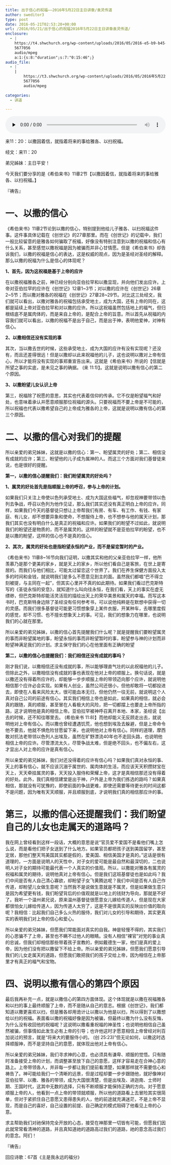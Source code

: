 ```yaml
---
title: 出于信心的祝福——2016年5月22日主日讲章/袁灵传道
author: sweditor3
type: post
date: 2016-05-21T02:53:20+00:00
url: /2016/05/21/出于信心的祝福2016年5月22日主日讲章袁灵传道/
enclosure:
  - |
    https://t4.shwchurch.org/wp-content/uploads/2016/05/2016-e5-b9-b45-e6-9c-8822-e6-97-a5-e8-af-81-e9-81-93-e5-bd-95-e9-9f-b3.mp3
    5677056
    audio/mpeg
    a:1:{s:8:"duration";s:7:"0:15:46";}
audio_file:
  - |
    |
        https://t3.shwchurch.org/wp-content/uploads/2016/05/2016年5月22日证道录音.mp3
        5677056
        audio/mpeg
        
categories:
  - 讲道

---
```

<audio class="wp-audio-shortcode" id="audio-13851-565" preload="none" style="width: 100%;" controls="controls"><source type="audio/mpeg" src="http://t5.shwchurch.org/wp-content/uploads/2016/05/2016-e5-b9-b45-e6-9c-8822-e6-97-a5-e8-af-81-e9-81-93-e5-bd-95-e9-9f-b3.mp3?_=565" /><http://t5.shwchurch.org/wp-content/uploads/2016/05/2016-e5-b9-b45-e6-9c-8822-e6-97-a5-e8-af-81-e9-81-93-e5-bd-95-e9-9f-b3.mp3></audio> 

来11：20：以撒因着信，就指着将来的事给雅各、以扫祝福。

经文：来11：20

弟兄姊妹：主日平安！

今天我们要分享的是《希伯来书》11章2节【以撒因着信，就指着将来的事给雅各、以扫祝福。】

『祷告』

# 一、以撒的信心

《希伯来书》11章2节论到以撒的信心，特别提到他给儿子雅各、以扫祝福这件事。这件事具体记载在《创世记》的27章那里。而在《创世记》的记载中，我们一般比较留意的是雅各如何骗取了祝福，好像没有特别注意到以撒的祝福和信心有什么关系，甚至感觉以撒祝福是因为被骗而并非心甘情愿。但是《希伯来书》却告诉我们，以撒的祝福是信心的表达，这是权威的观点，因为是圣经对圣经的解释。那么以撒的祝福为什么是信心的体现呢？

**1、首先，因为这祝福是基于上帝的应许**

在以撒祝福雅各之前，神已经分别向亚伯拉罕和以撒显现，并向他们发出应许。上帝对亚伯拉罕的应许在《创世记》12章1~3节；对以撒的应许在《创世记》26章2~5节；而以撒对雅各的祝福在《创世记》27章28~29节。对比这三处经文，我们就可以看出，以撒对雅各的祝福包括承受地土，成为大国，还有上帝的同在，这都是延续上帝对亚伯拉罕和对以撒的应许。所以这祝福虽然包括地上的福气，但归根结底不是属肉体的，而是来自上帝的，是配合上帝的旨意。所以首先从祝福的内容我们就可以看出，以撒的祝福不是出于自己，而是出于神，表明他爱神，对神有信心。

**2、以撒相信还没有实现的事**

其次，当以撒去世的时候，这些承受地土、成为大国的应许有没有实现呢？还没有，而且还差得很远！但是以撒却以此来祝福他的儿子，这也说明以撒对上帝有信心，所以才能将没有实现的事郑重宣告出来。这就是《希伯来书》所说的【信就是所望之事的实底，是未见之事的确据。 (来 11:1)】。这就是说明以撒有信心的第二个原因。

**3、以撒盼望儿女认识上帝**

第三，祝福除了祝愿的意思，其实也代表着信仰的传承。它不仅是盼望福气和好处，也意味着承认并愿意顺服那位祝福的源头。只要祝福而不要上帝是不可能的，所以祝福也代表以撒希望自己的上帝成为雅各的上帝，这就是说明以撒有信心的第三个原因。

# 二、以撒的信心对我们的提醒

所以亲爱的弟兄姊妹，这就是以撒的信心：第一、盼望属灵的好处；第二、相信没有成就的应许；第三、盼望他的儿子成为属神的人。而这三个方面对我们基督徒来说，也是很好的提醒。

**第一，以撒的信心提醒我们：我们盼望属灵的好处吗？**

**1、属灵的好处首先是指顺服上帝的呼召，参与上帝的计划。**

如果我们只关注上帝使以色列承受地土、成为大国这些福气，却忽视神要带领以色列去争战，呼召以色列为他作见证，那么我们其实还没有真正明白上帝的应许。同样，如果我们今天的基督徒只想让上帝帮我们有房、有车、有工作、有钱、有家庭、有儿女，却不想要异象和使命，不想服侍上帝，也不想参与他的属天计划，那我们其实也没有明白什么是真正的祝福和应许。如果我们的盼望不过如此，就说明我们的盼望还是物质的，而不是属灵的。这样的盼望就不是亚伯拉罕的盼望，也不是以撒的盼望，这样的信心也不是真的信心。

**2、其次，属灵的好处也是指盼望永恒的产业，而不是留恋暂时的产业。**

《希伯来书》11章8~16节向我们证明，以撒其实和他的父亲亚伯拉罕一样，他所羡慕乃是那个更美的家乡，就是天上的家乡，所以他们看自己是客旅，在世上是寄居的。而我们与他们相比，可能太过留恋这个世界了。我们在养生保健方面投入太多的时间和金钱，就说明我们是多么不愿意见到主的面。虽然我们都唱“巴不得立刻被提，与主同在一起”，但其实心里并不真的如此期待。如果我们看过巴克斯特写的《圣徒永恒的安息》，就知道什么叫向往永恒，在我们看，天上的事实在虚无缥缈，但巴克斯特却能活灵活现的描绘出天上的荣华美景和属天的幸福。而写这本书时，巴克斯特身边除了圣经没有任何参考书，可以说他纯粹是在默想中获得一切的灵感。而我们很多基督徒可能更习惯想象穿上某件衣服，开某种车，去哪里度假的感觉，却不习惯、也不擅长想象天上的事。可见，我们的想象力在哪里，也说明我们的心就在那里。

所以亲爱的弟兄姊妹，以撒的信心首先提醒我们什么呢？就是提醒我们要盼望属灵的事而非盼望属地的事，盼望永恒的事而非盼望暂时的事，盼望参与神的计划而非盼望神满足我们的计划。求主保守我们的心在他里面有正确的盼望

**第二，以撒的信心也提醒我们：我们相信还没有成就的事吗？**

刚才我们说，以撒相信还没有成就的事，所以能够理直气壮的以此祝福他的儿子。但除此之外，以撒相信没有成就的事也表现在他对上帝的顺服上。换句话说，就是以撒还没有得着所应许的，却能够一步步顺服上帝的带领迈向那个应许，就说明他相信那个应许必会实现。如果有人创业，虽然公司还很小，但他却敢将一切都投进去，即使在人看来风险太大，很可能血本无归，但他仍然一往无前，就说明这个人真对自己公司的前途有信心。其实我们相信上帝也是如此，如果真的相信，就必会真的跟随，真的顺服，甚至冒在人看极大的风险，把一切都摆上也要走上帝所指的路，这才说明他是真的相信上帝。亚伯拉罕被神呼召离开本地、本家，圣经说【出去的时候，还不知往哪里去。 (希伯来书 11:8)】而他却能义无反顾走出去，就说明他对上帝有信心。而以撒也曾经遭遇饥荒，他也想到埃及去躲避，但是上帝命令他不要去，他就不惧危险甘愿留下来，也说明他对上帝有信心。同样的道理，摩西敢对抗法老带领以色列人出埃及，虽然在旷野漂流40年也不走回头路，也说明他相信上帝的应许。尽管漂流太久，尽管争战太难，但是绝不回头，也不偏左右，这才显出人对上帝的应许是真有信心。

所以亲爱的弟兄姊妹，我们对还没得着的应许有信心吗？如果我们真对永恒的事、天上的事有信心，就不应该沉溺于属世的、属肉体的生活，而应该天天积攒财宝在天上，天天牵挂属灵的事，天天投入服侍和荣耀上帝，这才是真相信那还没有得着的好处。此外，我们真相信建堂是出于神，户外是上帝为我们拣选的路吗？如果真相信，那就没有可犹豫的，即使前面的争战更难，即使还需要等待更长的时间这都不是问题，因为唯有天天顺服，并且顺服到底，才说明我们真的相信那应许的事。

# 第三，以撒的信心还提醒我们：我们盼望自己的儿女也走属天的道路吗？

我在网上曾经看到这样一段话，大概的意思是说“官员爱不爱国不是看他们嘴上怎么说，而是看他们把子女送到了什么地方。如果官员都把孩子送到美国留学，甚至定居，那他们整天骂美国其实都是假的，爱美国、相信美国才是真的。”这话是很有道理的，一方面是说明人的天性中，对子女的爱可能是最自然和最深切的，二也说明人对子女的期待可能最代表一个人真实的价值观。所以，以撒能对雅各有属灵的祝福和属灵的期待，说明他真对上帝有信心。但是我们这班基督徒也是如此吗？我们中间是否有人自己清心寡欲，却盼望子女飞黄腾达呢？我们中间是否有人自己作传道，却盼望儿女做生意呢？当然我不是说做生意就是不属灵，但是如果做生意只是因为希望更有钱，我们盼望背后的价值观就是以地上的钱财为导向，那就是不好了。我听一个温州弟兄说，原来温州基督徒很愿意女儿嫁给传道人，但是现在大家都很怕女儿嫁给传道人，因为传道人太穷了，这是不是很真实的反映出价值的取向呢？我相信：比起我们自己多么火热的服侍，我们对儿女的引导和期待，其实更真实的表明我们对上帝的信心和爱心。

所以亲爱的弟兄姊妹，但愿我们常能面对真实的自我。神是轻慢不得的，其实我们的心思骗不了上帝，甚至也不瞒不过他人的眼睛。没有人相信“裸官”对党的事业真的忠诚，但我们却相信那些带着孩子宣教的，例如戴德生一家，他们是真的爱上帝，因为他们没有把以撒留下不给上帝。所以亲爱的弟兄姊妹，但愿我们愿意引导我们的儿女走属天的道路，但愿我们敢把我们的孩子交给上帝，因为相信在上帝那里才有真正的福气和宝物。

# 四、说明以撒有信心的第四个原因

最后我再补充一点，就是以撒信心的第四方面体现。这个体现就是以撒在祝福雅各和以扫的事上最终顺服了上帝，而不是随从自己的意志。根据《创世记》，我们都知道以撒更喜欢以扫，但是雅各却用诡计让以撒以为他是以扫，所以得到了以撒想给以扫的祝福。表面看以撒的祝福好像是因为被骗，但最终以撒为什么没有反悔，为什么没有收回他的祝福呢？这说明以撒看重祝福的神圣性；也说明他相信自己虽然被骗，但事情如此发生必有上帝的引导；也许他这时才愿意相信上帝曾经对利百加说过的预言，就是“将来大的要服侍小的。 (创 25:23)”但无论如何，以撒这时选择顺服神，而不是坚持自己的意愿，就体现出他对上帝有信心。

所以亲爱的弟兄姊妹，我们寻求神的心意，也必须具有谦卑、顺服的觉悟。只有随时准备接受上帝的计划，而调整甚至放下自己的意愿，这样才容易走在合神心意的路上。上帝带领各人，并非每一步都让我们提前看清楚，如果那样就不需要信心和祷告了。神可能给我们一个清晰的远景，但是过程却要一步步跟随他，就好像神对亚伯拉罕、以撒、雅各的带领，成为大国很清楚，但是出埃及、进迦南、士师时期、王国时代，这其中无数的选择，只有不断顺服才能保持正确的方向。对于愿意顺服上帝的人，他看到一点上帝的带领就顺服，所以他的道路看上去冒险其实很简单，但对于紧抓住自己意愿又患得患失的人，他的前途就充满迷茫，不是上帝不显现，而是自己的喜好，自己设置的前提、自己确定的模式阻碍了他看见上帝的心意。

求主帮助我们对祂保持完全开放的心态，接受在神那里一切皆有可能，但愿我们因此就常常看清神的道路，并且真知道祂的道路高过我们的道路，祂的意念高过我们的意念。阿们！

『祷告』

回应诗歌：67首《主是我永远的福分》
